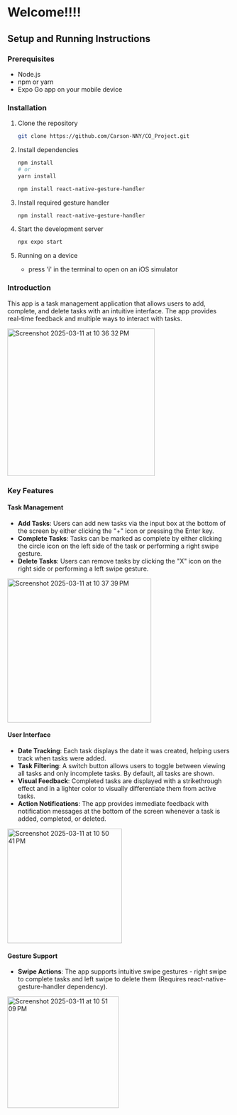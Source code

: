 # Welcome!!!!

## Setup and Running Instructions

### Prerequisites

- Node.js
- npm or yarn
- Expo Go app on your mobile device

### Installation

1. Clone the repository

   ```bash
   git clone https://github.com/Carson-NNY/CO_Project.git
   ```

2. Install dependencies

   ```bash
   npm install
   # or
   yarn install

   npm install react-native-gesture-handler

   ```

3. Install required gesture handler

   ```bash
   npm install react-native-gesture-handler

   ```

4. Start the development server

   ```bash
   npx expo start
   ```

5. Running on a device
   - press 'i' in the terminal to open on an iOS simulator

### Introduction

This app is a task management application that allows users to add, complete, and delete tasks with an intuitive interface. The app provides real-time feedback and multiple ways to interact with tasks.

<img width="332" alt="Screenshot 2025-03-11 at 10 36 32 PM" src="https://github.com/user-attachments/assets/eb8b84b0-3373-49c3-abb0-a83f8729762a" />

### Key Features

#### Task Management

- **Add Tasks**: Users can add new tasks via the input box at the bottom of the screen by either clicking the "+" icon or pressing the Enter key.
- **Complete Tasks**: Tasks can be marked as complete by either clicking the circle icon on the left side of the task or performing a right swipe gesture.
- **Delete Tasks**: Users can remove tasks by clicking the "X" icon on the right side or performing a left swipe gesture.
<img width="324" alt="Screenshot 2025-03-11 at 10 37 39 PM" src="https://github.com/user-attachments/assets/a5e49b6b-3f07-4666-a840-8f5e6f321a5b" />

#### User Interface

- **Date Tracking**: Each task displays the date it was created, helping users track when tasks were added.
- **Task Filtering**: A switch button allows users to toggle between viewing all tasks and only incomplete tasks. By default, all tasks are shown.
- **Visual Feedback**: Completed tasks are displayed with a strikethrough effect and in a lighter color to visually differentiate them from active tasks.
- **Action Notifications**: The app provides immediate feedback with notification messages at the bottom of the screen whenever a task is added, completed, or deleted.
<img width="258" alt="Screenshot 2025-03-11 at 10 50 41 PM" src="https://github.com/user-attachments/assets/9d6f2917-1c00-4763-aeb6-f4acd7f5ad12" />

#### Gesture Support

- **Swipe Actions**: The app supports intuitive swipe gestures - right swipe to complete tasks and left swipe to delete them (Requires react-native-gesture-handler dependency).
<img width="251" alt="Screenshot 2025-03-11 at 10 51 09 PM" src="https://github.com/user-attachments/assets/58a12720-9985-4388-a69a-a1eb92161277" />
